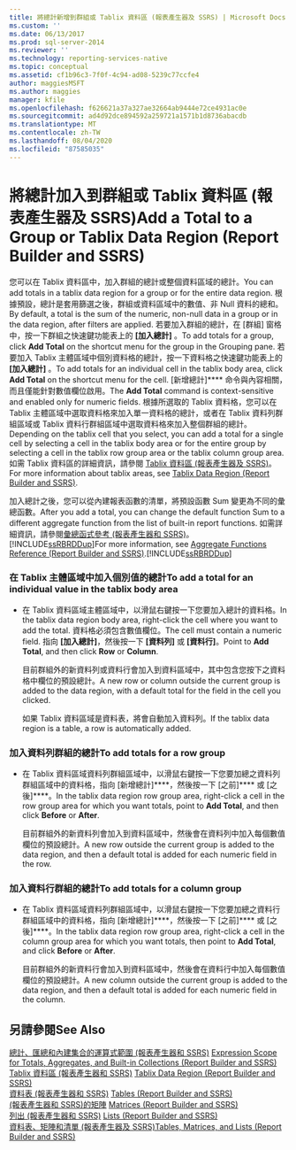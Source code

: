 ```yaml
---
title: 將總計新增到群組或 Tablix 資料區 (報表產生器及 SSRS) | Microsoft Docs
ms.custom: ''
ms.date: 06/13/2017
ms.prod: sql-server-2014
ms.reviewer: ''
ms.technology: reporting-services-native
ms.topic: conceptual
ms.assetid: cf1b96c3-7f0f-4c94-ad08-5239c77ccfe4
author: maggiesMSFT
ms.author: maggies
manager: kfile
ms.openlocfilehash: f626621a37a327ae32664ab9444e72ce4931ac0e
ms.sourcegitcommit: ad4d92dce894592a259721a1571b1d8736abacdb
ms.translationtype: MT
ms.contentlocale: zh-TW
ms.lasthandoff: 08/04/2020
ms.locfileid: "87585035"
---
```

# <a name="add-a-total-to-a-group-or-tablix-data-region-report-builder-and-ssrs"></a><span data-ttu-id="4ea72-102">將總計加入到群組或 Tablix 資料區 (報表產生器及 SSRS)</span><span class="sxs-lookup"><span data-stu-id="4ea72-102">Add a Total to a Group or Tablix Data Region (Report Builder and SSRS)</span></span>
  <span data-ttu-id="4ea72-103">您可以在 Tablix 資料區中，加入群組的總計或整個資料區域的總計。</span><span class="sxs-lookup"><span data-stu-id="4ea72-103">You can add totals in a tablix data region for a group or for the entire data region.</span></span> <span data-ttu-id="4ea72-104">根據預設，總計是套用篩選之後，群組或資料區域中的數值、非 Null 資料的總和。</span><span class="sxs-lookup"><span data-stu-id="4ea72-104">By default, a total is the sum of the numeric, non-null data in a group or in the data region, after filters are applied.</span></span> <span data-ttu-id="4ea72-105">若要加入群組的總計，在 [群組] 窗格中，按一下群組之快速鍵功能表上的 **[加入總計]** 。</span><span class="sxs-lookup"><span data-stu-id="4ea72-105">To add totals for a group, click **Add Total** on the shortcut menu for the group in the Grouping pane.</span></span> <span data-ttu-id="4ea72-106">若要加入 Tablix 主體區域中個別資料格的總計，按一下資料格之快速鍵功能表上的 **[加入總計]** 。</span><span class="sxs-lookup"><span data-stu-id="4ea72-106">To add totals for an individual cell in the tablix body area, click **Add Total** on the shortcut menu for the cell.</span></span> <span data-ttu-id="4ea72-107">[新增總計]\*\*\*\* 命令與內容相關，而且僅能針對數值欄位啟用。</span><span class="sxs-lookup"><span data-stu-id="4ea72-107">The **Add Total** command is context-sensitive and enabled only for numeric fields.</span></span> <span data-ttu-id="4ea72-108">根據所選取的 Tablix 資料格，您可以在 Tablix 主體區域中選取資料格來加入單一資料格的總計，或者在 Tablix 資料列群組區域或 Tablix 資料行群組區域中選取資料格來加入整個群組的總計。</span><span class="sxs-lookup"><span data-stu-id="4ea72-108">Depending on the tablix cell that you select, you can add a total for a single cell by selecting a cell in the tablix body area or for the entire group by selecting a cell in the tablix row group area or the tablix column group area.</span></span> <span data-ttu-id="4ea72-109">如需 Tablix 資料區的詳細資訊，請參閱 [Tablix 資料區 &#40;報表產生器及 SSRS&#41;](../tablix-data-region-report-builder-and-ssrs.md)。</span><span class="sxs-lookup"><span data-stu-id="4ea72-109">For more information about tablix areas, see [Tablix Data Region &#40;Report Builder and SSRS&#41;](../tablix-data-region-report-builder-and-ssrs.md).</span></span>  
  
 <span data-ttu-id="4ea72-110">加入總計之後，您可以從內建報表函數的清單，將預設函數 Sum 變更為不同的彙總函數。</span><span class="sxs-lookup"><span data-stu-id="4ea72-110">After you add a total, you can change the default function Sum to a different aggregate function from the list of built-in report functions.</span></span> <span data-ttu-id="4ea72-111">如需詳細資訊，請參閱[彙總函式參考 &#40;報表產生器和 SSRS&#41;](report-builder-functions-aggregate-functions-reference.md)。[!INCLUDE[ssRBRDDup](../../includes/ssrbrddup-md.md)]</span><span class="sxs-lookup"><span data-stu-id="4ea72-111">For more information, see [Aggregate Functions Reference &#40;Report Builder and SSRS&#41;](report-builder-functions-aggregate-functions-reference.md).[!INCLUDE[ssRBRDDup](../../includes/ssrbrddup-md.md)]</span></span>  
  
### <a name="to-add-a-total-for-an-individual-value-in-the-tablix-body-area"></a><span data-ttu-id="4ea72-112">在 Tablix 主體區域中加入個別值的總計</span><span class="sxs-lookup"><span data-stu-id="4ea72-112">To add a total for an individual value in the tablix body area</span></span>  
  
-   <span data-ttu-id="4ea72-113">在 Tablix 資料區域主體區域中，以滑鼠右鍵按一下您要加入總計的資料格。</span><span class="sxs-lookup"><span data-stu-id="4ea72-113">In the tablix data region body area, right-click the cell where you want to add the total.</span></span> <span data-ttu-id="4ea72-114">資料格必須包含數值欄位。</span><span class="sxs-lookup"><span data-stu-id="4ea72-114">The cell must contain a numeric field.</span></span> <span data-ttu-id="4ea72-115">指向 **[加入總計]**，然後按一下 **[資料列]** 或 **[資料行]**。</span><span class="sxs-lookup"><span data-stu-id="4ea72-115">Point to **Add Total**, and then click **Row** or **Column**.</span></span>  
  
     <span data-ttu-id="4ea72-116">目前群組外的新資料列或資料行會加入到資料區域中，其中包含您按下之資料格中欄位的預設總計。</span><span class="sxs-lookup"><span data-stu-id="4ea72-116">A new row or column outside the current group is added to the data region, with a default total for the field in the cell you clicked.</span></span>  
  
     <span data-ttu-id="4ea72-117">如果 Tablix 資料區域是資料表，將會自動加入資料列。</span><span class="sxs-lookup"><span data-stu-id="4ea72-117">If the tablix data region is a table, a row is automatically added.</span></span>  
  
### <a name="to-add-totals-for-a-row-group"></a><span data-ttu-id="4ea72-118">加入資料列群組的總計</span><span class="sxs-lookup"><span data-stu-id="4ea72-118">To add totals for a row group</span></span>  
  
-   <span data-ttu-id="4ea72-119">在 Tablix 資料區域資料列群組區域中，以滑鼠右鍵按一下您要加總之資料列群組區域中的資料格，指向 [新增總計]\*\*\*\*，然後按一下 [之前]\*\*\*\* 或 [之後]\*\*\*\*。</span><span class="sxs-lookup"><span data-stu-id="4ea72-119">In the tablix data region row group area, right-click a cell in the row group area for which you want totals, point to **Add Total**, and then click **Before** or **After**.</span></span>  
  
     <span data-ttu-id="4ea72-120">目前群組外的新資料列會加入到資料區域中，然後會在資料列中加入每個數值欄位的預設總計。</span><span class="sxs-lookup"><span data-stu-id="4ea72-120">A new row outside the current group is added to the data region, and then a default total is added for each numeric field in the row.</span></span>  
  
### <a name="to-add-totals-for-a-column-group"></a><span data-ttu-id="4ea72-121">加入資料行群組的總計</span><span class="sxs-lookup"><span data-stu-id="4ea72-121">To add totals for a column group</span></span>  
  
-   <span data-ttu-id="4ea72-122">在 Tablix 資料區域資料列群組區域中，以滑鼠右鍵按一下您要加總之資料行群組區域中的資料格，指向 [新增總計]\*\*\*\*，然後按一下 [之前]\*\*\*\* 或 [之後]\*\*\*\*。</span><span class="sxs-lookup"><span data-stu-id="4ea72-122">In the tablix data region row group area, right-click a cell in the column group area for which you want totals, then point to **Add Total**, and click **Before** or **After**.</span></span>  
  
     <span data-ttu-id="4ea72-123">目前群組外的新資料行會加入到資料區域中，然後會在資料行中加入每個數值欄位的預設總計。</span><span class="sxs-lookup"><span data-stu-id="4ea72-123">A new column outside the current group is added to the data region, and then a default total is added for each numeric field in the column.</span></span>  
  
## <a name="see-also"></a><span data-ttu-id="4ea72-124">另請參閱</span><span class="sxs-lookup"><span data-stu-id="4ea72-124">See Also</span></span>  
 <span data-ttu-id="4ea72-125">[總計、匯總和內建集合的運算式範圍 &#40;報表產生器和 SSRS&#41;](expression-scope-for-totals-aggregates-and-built-in-collections.md) </span><span class="sxs-lookup"><span data-stu-id="4ea72-125">[Expression Scope for Totals, Aggregates, and Built-in Collections &#40;Report Builder and SSRS&#41;](expression-scope-for-totals-aggregates-and-built-in-collections.md) </span></span>  
 <span data-ttu-id="4ea72-126">[Tablix 資料區 &#40;報表產生器和 SSRS&#41;](../tablix-data-region-report-builder-and-ssrs.md) </span><span class="sxs-lookup"><span data-stu-id="4ea72-126">[Tablix Data Region &#40;Report Builder and SSRS&#41;](../tablix-data-region-report-builder-and-ssrs.md) </span></span>  
 <span data-ttu-id="4ea72-127">[資料表 &#40;報表產生器和 SSRS&#41;](tables-report-builder-and-ssrs.md) </span><span class="sxs-lookup"><span data-stu-id="4ea72-127">[Tables &#40;Report Builder  and SSRS&#41;](tables-report-builder-and-ssrs.md) </span></span>  
 <span data-ttu-id="4ea72-128">[&#40;報表產生器和 SSRS&#41;的矩陣](create-a-matrix-report-builder-and-ssrs.md) </span><span class="sxs-lookup"><span data-stu-id="4ea72-128">[Matrices &#40;Report Builder and SSRS&#41;](create-a-matrix-report-builder-and-ssrs.md) </span></span>  
 <span data-ttu-id="4ea72-129">[列出 &#40;報表產生器和 SSRS&#41;](create-invoices-and-forms-with-lists-report-builder-and-ssrs.md) </span><span class="sxs-lookup"><span data-stu-id="4ea72-129">[Lists &#40;Report Builder and SSRS&#41;](create-invoices-and-forms-with-lists-report-builder-and-ssrs.md) </span></span>  
 [<span data-ttu-id="4ea72-130">資料表、矩陣和清單 &#40;報表產生器及 SSRS&#41;</span><span class="sxs-lookup"><span data-stu-id="4ea72-130">Tables, Matrices, and Lists &#40;Report Builder and SSRS&#41;</span></span>](tables-matrices-and-lists-report-builder-and-ssrs.md)  
  
  

